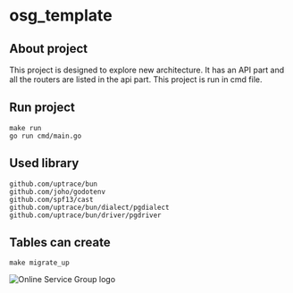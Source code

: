 # osg_template

## About project
This project is designed to explore new architecture. It has an API part and all the routers are listed in the api part. This project is run in cmd file.

## Run project
```
make run
go run cmd/main.go
```

## Used library
`github.com/uptrace/bun`\
`github.com/joho/godotenv`\
`github.com/spf13/cast`\
`github.com/uptrace/bun/dialect/pgdialect`\
`github.com/uptrace/bun/driver/pgdriver`

## Tables can create
```
make migrate_up
```

![Online Service Group logo](https://top.uz/upload/yp/static/1f8/1f824be398360e2d41c16f1a4e86575c.jpg)
